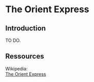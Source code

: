 # The Orient Express

## Introduction

TO DO.

## Ressources

Wikipedia:\
[The Orient Express](https://en.wikipedia.org/wiki/Orient_Express)